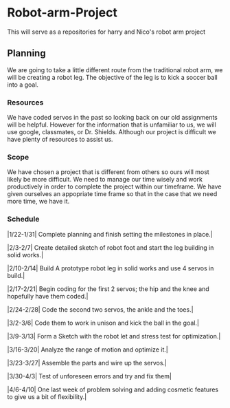 # Robot-arm-Project
This will serve as a repositories for harry and Nico's robot arm project


## Planning
We are going to take a little different route from the traditional robot arm, we will be creating a robot leg. The objective of the leg is to kick a soccer ball into a goal.
### Resources
 We have coded servos in the past so looking back on our old assignments will be helpful. However for the information that is unfamiliar to us, we will use google, classmates, or Dr. Shields. Although our project is difficult we have plenty of resources to assist us.
### Scope
We have chosen a project that is different from others so ours will most likely be more difficult. We need to manage our time wisely and work productively in order to complete the project within our timeframe. We have given ourselves an appopriate time frame so that in the case that we need more time, we have it. 
### Schedule
|1/22-1/31| Complete planning and finish setting the milestones in place.|

|2/3-2/7| Create detailed sketch of robot foot and start the leg building in solid works.|

|2/10-2/14| Build A prototype robot leg in solid works and use 4 servos in build.|

|2/17-2/21| Begin coding for the first 2 servos; the hip and the knee and hopefully have them coded.|                                        

|2/24-2/28| Code the second two servos, the ankle and the toes.|

|3/2-3/6| Code them to work in unison and kick the ball in the goal.|

|3/9-3/13| Form a Sketch with the robot let and stress test for optimization.|

|3/16-3/20| Analyze the range of motion and optimize it.|

|3/23-3/27| Assemble the parts and wire up the servos.|

|3/30-4/3| Test of unforeseen errors and try and fix them|

|4/6-4/10| One last week of problem solving and adding cosmetic features to give us a bit of flexibility.|




